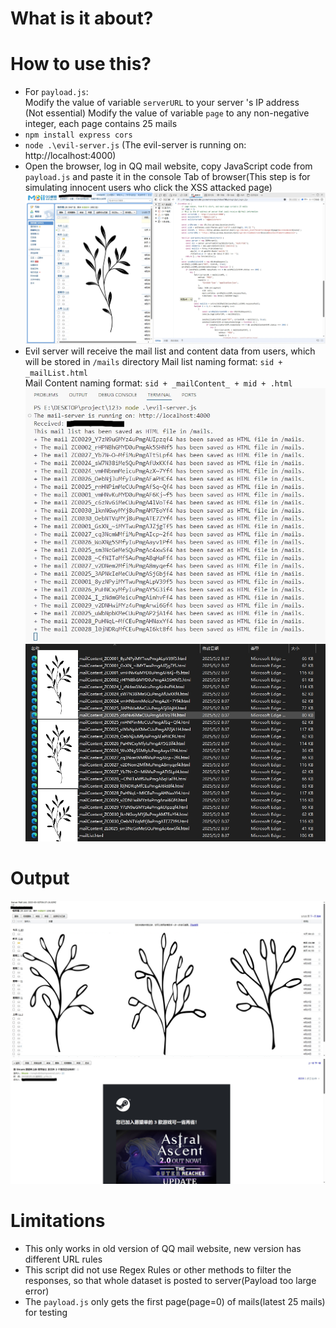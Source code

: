 # What is it about?


# How to use this?
+ For `payload.js`:  
Modify the value of variable `serverURL` to your server 's IP address  
(Not essential) Modify the value of variable `page` to any non-negative integer, each page contains 25 mails  
+ `npm install express cors`
+ `node .\evil-server.js` (The evil-server is running on: http://localhost:4000)
+ Open the browser, log in QQ mail website, copy JavaScript code from `payload.js` and paste it in the console Tab of browser(This step is for simulating innocent users who click the XSS attacked page)  
![Payload](https://github.com/dark-pool/Web-Security/blob/main/Test%20Experiment/QQmailList%26Content/Output/20250502083644.png)  
+ Evil server will receive the mail list and content data from users, which will be stored in `/mails` directory
Mail list naming format: `sid + _mailList.html`  
Mail Content naming format: `sid + _mailContent_ + mid + .html`  
![Evil-server terminal](https://github.com/dark-pool/Web-Security/blob/main/Test%20Experiment/QQmailList%26Content/Output/20250502083918.png)  
![Mails in local](https://github.com/dark-pool/Web-Security/blob/main/Test%20Experiment/QQmailList%26Content/Output/20250502084017.png)  

# Output
![Mail list](https://github.com/dark-pool/Web-Security/blob/main/Test%20Experiment/QQmailList%26Content/Output/20250502084102.png)  
![Mail Content](https://github.com/dark-pool/Web-Security/blob/main/Test%20Experiment/QQmailList%26Content/Output/20250502084138.png)  

# Limitations
+ This only works in old version of QQ mail website, new version has different URL rules
+ This script did not use Regex Rules or other methods to filter the responses, so that whole dataset is posted to server(Payload too large error)  
+ The `payload.js` only gets the first page(page=0) of mails(latest 25 mails) for testing  
